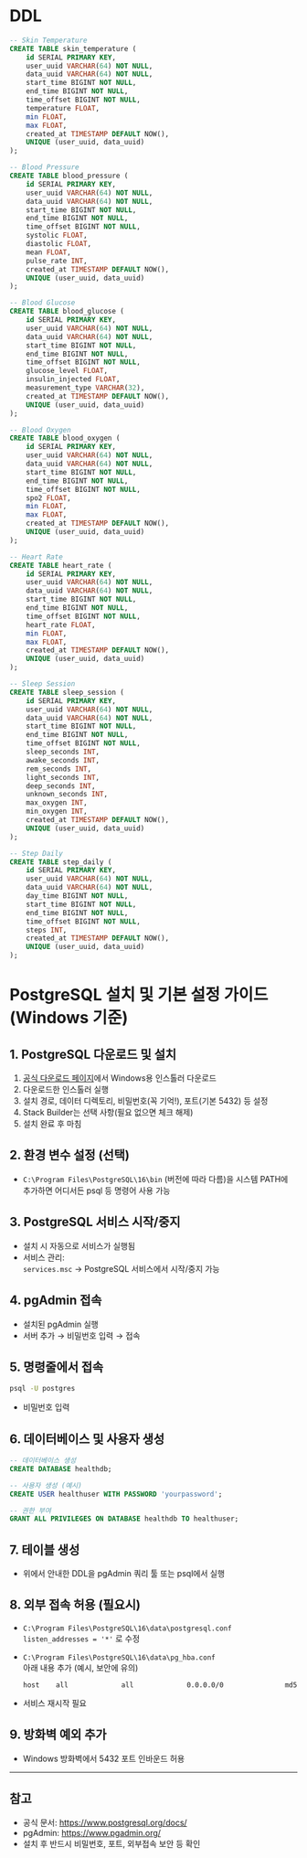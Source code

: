 # DDL
```SQL
-- Skin Temperature
CREATE TABLE skin_temperature (
    id SERIAL PRIMARY KEY,
    user_uuid VARCHAR(64) NOT NULL,
    data_uuid VARCHAR(64) NOT NULL,
    start_time BIGINT NOT NULL,
    end_time BIGINT NOT NULL,
    time_offset BIGINT NOT NULL,
    temperature FLOAT,
    min FLOAT,
    max FLOAT,
    created_at TIMESTAMP DEFAULT NOW(),
    UNIQUE (user_uuid, data_uuid)
);

-- Blood Pressure
CREATE TABLE blood_pressure (
    id SERIAL PRIMARY KEY,
    user_uuid VARCHAR(64) NOT NULL,
    data_uuid VARCHAR(64) NOT NULL,
    start_time BIGINT NOT NULL,
    end_time BIGINT NOT NULL,
    time_offset BIGINT NOT NULL,
    systolic FLOAT,
    diastolic FLOAT,
    mean FLOAT,
    pulse_rate INT,
    created_at TIMESTAMP DEFAULT NOW(),
    UNIQUE (user_uuid, data_uuid)
);

-- Blood Glucose
CREATE TABLE blood_glucose (
    id SERIAL PRIMARY KEY,
    user_uuid VARCHAR(64) NOT NULL,
    data_uuid VARCHAR(64) NOT NULL,
    start_time BIGINT NOT NULL,
    end_time BIGINT NOT NULL,
    time_offset BIGINT NOT NULL,
    glucose_level FLOAT,
    insulin_injected FLOAT,
    measurement_type VARCHAR(32),
    created_at TIMESTAMP DEFAULT NOW(),
    UNIQUE (user_uuid, data_uuid)
);

-- Blood Oxygen
CREATE TABLE blood_oxygen (
    id SERIAL PRIMARY KEY,
    user_uuid VARCHAR(64) NOT NULL,
    data_uuid VARCHAR(64) NOT NULL,
    start_time BIGINT NOT NULL,
    end_time BIGINT NOT NULL,
    time_offset BIGINT NOT NULL,
    spo2 FLOAT,
    min FLOAT,
    max FLOAT,
    created_at TIMESTAMP DEFAULT NOW(),
    UNIQUE (user_uuid, data_uuid)
);

-- Heart Rate
CREATE TABLE heart_rate (
    id SERIAL PRIMARY KEY,
    user_uuid VARCHAR(64) NOT NULL,
    data_uuid VARCHAR(64) NOT NULL,
    start_time BIGINT NOT NULL,
    end_time BIGINT NOT NULL,
    time_offset BIGINT NOT NULL,
    heart_rate FLOAT,
    min FLOAT,
    max FLOAT,
    created_at TIMESTAMP DEFAULT NOW(),
    UNIQUE (user_uuid, data_uuid)
);

-- Sleep Session
CREATE TABLE sleep_session (
    id SERIAL PRIMARY KEY,
    user_uuid VARCHAR(64) NOT NULL,
    data_uuid VARCHAR(64) NOT NULL,
    start_time BIGINT NOT NULL,
    end_time BIGINT NOT NULL,
    time_offset BIGINT NOT NULL,
    sleep_seconds INT,
    awake_seconds INT,
    rem_seconds INT,
    light_seconds INT,
    deep_seconds INT,
    unknown_seconds INT,
    max_oxygen INT,
    min_oxygen INT,
    created_at TIMESTAMP DEFAULT NOW(),
    UNIQUE (user_uuid, data_uuid)
);

-- Step Daily
CREATE TABLE step_daily (
    id SERIAL PRIMARY KEY,
    user_uuid VARCHAR(64) NOT NULL,
    data_uuid VARCHAR(64) NOT NULL,
    day_time BIGINT NOT NULL,
    start_time BIGINT NOT NULL,
    end_time BIGINT NOT NULL,
    time_offset BIGINT NOT NULL,
    steps INT,
    created_at TIMESTAMP DEFAULT NOW(),
    UNIQUE (user_uuid, data_uuid)
);
```


# PostgreSQL 설치 및 기본 설정 가이드 (Windows 기준)

## 1. PostgreSQL 다운로드 및 설치

1. [공식 다운로드 페이지](https://www.postgresql.org/download/windows/)에서 Windows용 인스톨러 다운로드
2. 다운로드한 인스톨러 실행
3. 설치 경로, 데이터 디렉토리, 비밀번호(꼭 기억!), 포트(기본 5432) 등 설정
4. Stack Builder는 선택 사항(필요 없으면 체크 해제)
5. 설치 완료 후 마침

## 2. 환경 변수 설정 (선택)

- `C:\Program Files\PostgreSQL\16\bin` (버전에 따라 다름)을 시스템 PATH에 추가하면 어디서든 psql 등 명령어 사용 가능

## 3. PostgreSQL 서비스 시작/중지

- 설치 시 자동으로 서비스가 실행됨
- 서비스 관리:  
  `services.msc` → PostgreSQL 서비스에서 시작/중지 가능

## 4. pgAdmin 접속

- 설치된 pgAdmin 실행
- 서버 추가 → 비밀번호 입력 → 접속

## 5. 명령줄에서 접속

```bash
psql -U postgres
```
- 비밀번호 입력

## 6. 데이터베이스 및 사용자 생성

```sql
-- 데이터베이스 생성
CREATE DATABASE healthdb;

-- 사용자 생성 (예시)
CREATE USER healthuser WITH PASSWORD 'yourpassword';

-- 권한 부여
GRANT ALL PRIVILEGES ON DATABASE healthdb TO healthuser;
```

## 7. 테이블 생성

- 위에서 안내한 DDL을 pgAdmin 쿼리 툴 또는 psql에서 실행

## 8. 외부 접속 허용 (필요시)

- `C:\Program Files\PostgreSQL\16\data\postgresql.conf`  
  `listen_addresses = '*'` 로 수정

- `C:\Program Files\PostgreSQL\16\data\pg_hba.conf`  
  아래 내용 추가 (예시, 보안에 유의)
  ```
  host    all             all             0.0.0.0/0               md5
  ```

- 서비스 재시작 필요

## 9. 방화벽 예외 추가

- Windows 방화벽에서 5432 포트 인바운드 허용

---

## 참고

- 공식 문서: https://www.postgresql.org/docs/
- pgAdmin: https://www.pgadmin.org/
- 설치 후 반드시 비밀번호, 포트, 외부접속 보안 등 확인
